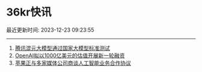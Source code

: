 # 36kr快讯

最近更新时间: 2023-12-23 09:23:55

--- 
1. [腾讯混元大模型通过国家大模型标准测试](https://www.36kr.com/newsflashes/2572641690871168) 
2. [OpenAI拟以1000亿美元的估值开展新一轮融资](https://www.36kr.com/newsflashes/2572656394970753) 
3. [苹果正与多家媒体公司商谈人工智能业务合作协议](https://www.36kr.com/newsflashes/2572657126745477) 
